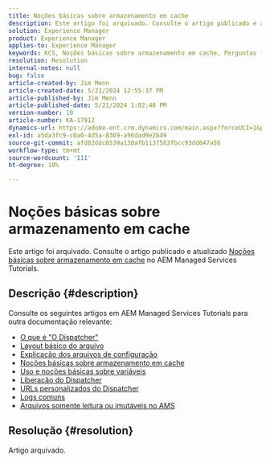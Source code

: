 ```yaml
---
title: Noções básicas sobre armazenamento em cache
description: Este artigo foi arquivado. Consulte o artigo publicado e atualizado Entendendo o armazenamento em cache no AEM Managed Services Tutorials.
solution: Experience Manager
product: Experience Manager
applies-to: Experience Manager
keywords: KCS, Noções básicas sobre armazenamento em cache, Perguntas frequentes, AEM, Adobe Experience Manager
resolution: Resolution
internal-notes: null
bug: false
article-created-by: Jim Menn
article-created-date: 5/21/2024 12:55:37 PM
article-published-by: Jim Menn
article-published-date: 5/21/2024 1:02:48 PM
version-number: 10
article-number: KA-17912
dynamics-url: https://adobe-ent.crm.dynamics.com/main.aspx?forceUCI=1&pagetype=entityrecord&etn=knowledgearticle&id=bbf9b468-7117-ef11-9f8a-6045bd006268
exl-id: a5da3fc9-c0a0-4d5a-8369-a96dad9e2b49
source-git-commit: afd82ddc6539a130afb1137583fbcc93dd047a56
workflow-type: tm+mt
source-wordcount: '111'
ht-degree: 10%

---
```


# Noções básicas sobre armazenamento em cache


Este artigo foi arquivado. Consulte o artigo publicado e atualizado [Noções básicas sobre armazenamento em cache](https://experienceleague.adobe.com/docs/experience-manager-learn/ams/dispatcher/understanding-cache.html) no AEM Managed Services Tutorials.

## Descrição {#description}


Consulte os seguintes artigos em AEM Managed Services Tutorials para outra documentação relevante:

- [O que é &quot;O Dispatcher&quot;](https://experienceleague.adobe.com/docs/experience-manager-learn/ams/dispatcher/what-is-the-dispatcher.html)
- [Layout básico do arquivo](https://experienceleague.adobe.com/docs/experience-manager-learn/ams/dispatcher/basic-file-layout.html?lang=en)
- [Explicação dos arquivos de configuração](https://experienceleague.adobe.com/docs/experience-manager-learn/ams/dispatcher/explanation-config-files.html)
- [Noções básicas sobre armazenamento em cache](https://experienceleague.adobe.com/docs/experience-manager-learn/ams/dispatcher/understanding-cache.html)
- [Uso e noções básicas sobre variáveis](https://experienceleague.adobe.com/docs/experience-manager-learn/ams/dispatcher/variables.html)
- [Liberação do Dispatcher](https://experienceleague.adobe.com/docs/experience-manager-learn/ams/dispatcher/disp-flushing.html)
- [URLs personalizados do Dispatcher](https://experienceleague.adobe.com/docs/experience-manager-learn/ams/dispatcher/disp-vanity-url.html)
- [Logs comuns](https://experienceleague.adobe.com/docs/experience-manager-learn/ams/dispatcher/common-logs.html)
- [Arquivos somente leitura ou imutáveis no AMS](https://experienceleague.adobe.com/docs/experience-manager-learn/ams/dispatcher/immutable-files.html)



## Resolução {#resolution}


Artigo arquivado.
